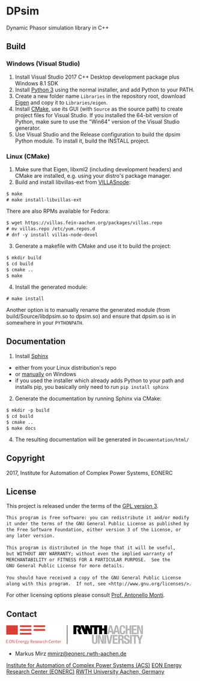 # DPsim

Dynamic Phasor simulation library in C++

## Build

### Windows (Visual Studio)

1. Install Visual Studio 2017 C++ Desktop development package plus Windows 8.1 SDK
2. Install [Python 3](https://www.python.org/downloads/) using the normal installer, and add Python to your PATH.
2. Create a new folder name `Libraries` in the repository root, download [Eigen](http://eigen.tuxfamily.org) and copy it to `Libraries/eigen`.
3. Install [CMake](https://cmake.org/download/), use its GUI (with `Source` as the source path) to create project files for Visual Studio. If you installed the 64-bit version of Python, make sure to use the "Win64" version of the Visual Studio generator.
4. Use Visual Studio and the Release configuration to build the dpsim Python module. To install it, build the INSTALL project.

### Linux (CMake)

1. Make sure that Eigen, libxml2 (including development headers) and CMake are installed, e.g. using your distro's package manager.
2. Build and install libvillas-ext from [VILLASnode](https://git.rwth-aachen.de/VILLASframework/VILLASnode):
```
$ make
# make install-libvillas-ext
```
There are also RPMs available for Fedora:
```
$ wget https://villas.fein-aachen.org/packages/villas.repo
# mv villas.repo /etc/yum.repos.d
# dnf -y install villas-node-devel
```
3. Generate a makefile with CMake and use it to build the project:
```
$ mkdir build
$ cd build
$ cmake ..
$ make
```
4. Install the generated module:
```
# make install
```
Another option is to manually rename the generated module (from build/Source/libdpsim.so to dpsim.so) and ensure that dpsim.so is in somewhere in your `PYTHONPATH`.

## Documentation

1. Install [Sphinx](http://www.sphinx-doc.org/en/stable/index.html)
  - either from your Linux distribution's repo
  - or [manually](http://www.sphinx-doc.org/en/stable/install.html#windows-install-python-and-sphinx) on Windows
  - if you used the installer which already adds Python to your path and installs pip, you basically only need to run `pip install sphinx`
2. Generate the documentation by running Sphinx via CMake:
```
$ mkdir -p build
$ cd build
$ cmake ..
$ make docs
```
4. The resulting documentation will be generated in `Documentation/html/`

## Copyright

2017, Institute for Automation of Complex Power Systems, EONERC

## License

This project is released under the terms of the [GPL version 3](COPYING.md).

```
This program is free software: you can redistribute it and/or modify
it under the terms of the GNU General Public License as published by
the Free Software Foundation, either version 3 of the License, or
any later version.

This program is distributed in the hope that it will be useful,
but WITHOUT ANY WARRANTY; without even the implied warranty of
MERCHANTABILITY or FITNESS FOR A PARTICULAR PURPOSE.  See the
GNU General Public License for more details.

You should have received a copy of the GNU General Public License
along with this program.  If not, see <http://www.gnu.org/licenses/>.
```

For other licensing options please consult [Prof. Antonello Monti](mailto:amonti@eonerc.rwth-aachen.de).

## Contact

[![EONERC ACS Logo](Documentation/eonerc_logo.png)](http://www.acs.eonerc.rwth-aachen.de)

- Markus Mirz <mmirz@eonerc.rwth-aachen.de>

[Institute for Automation of Complex Power Systems (ACS)](http://www.acs.eonerc.rwth-aachen.de)
[EON Energy Research Center (EONERC)](http://www.eonerc.rwth-aachen.de)
[RWTH University Aachen, Germany](http://www.rwth-aachen.de)
